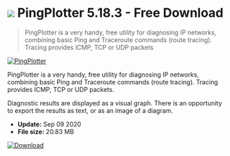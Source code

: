 # ![](https://cdn.softexe.net/static/icon/1/pingplotter-5333.png) PingPlotter 5.18.3 - Free Download

> PingPlotter is a very handy, free utility for diagnosing IP networks, combining basic Ping and Traceroute commands (route tracing). Tracing provides ICMP, TCP or UDP packets

[![PingPlotter](https://gallery.dpcdn.pl/imgc/Tools/64549/g_-_420x350_1.5_-_x20151231173236_0.png)](https://softexe.net/win/internet/network/pingplotter:eccc.html)

PingPlotter is a very handy, free utility for diagnosing IP networks, combining basic Ping and Traceroute commands (route tracing). Tracing provides ICMP, TCP or UDP packets.

Diagnostic results are displayed as a visual graph. There is an opportunity to export the results as text, or as an image of a diagram.


- **Update:** Sep 09 2020
- **File size:** 20.83 MB

[![Download](https://cdn.softexe.net/static/img/download.png)](https://softexe.net/win/internet/network/pingplotter:eccc.html)

